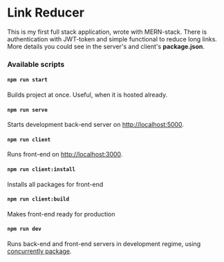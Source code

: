 # Link Reducer

This is my first full stack application, wrote with MERN-stack.
There is authentication with JWT-token and simple functional to reduce long links.
More details you could see in the server's and client's **package.json**.

### Available scripts

#### `npm run start`
Builds project at once. Useful, when it is hosted already.

#### `npm run serve`
Starts development back-end server on [http://localhost:5000](http://localhost:5000).

#### `npm run client`
Runs front-end on [http://localhost:3000](http://localhost:3000).

#### `npm run client:install`
Installs all packages for front-end

#### `npm run client:build`
Makes front-end ready for production

#### `npm run dev`
Runs back-end and front-end servers in development regime, using [concurrently package](https://github.com/kimmobrunfeldt/concurrently).
